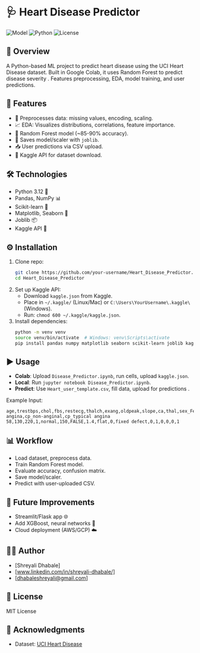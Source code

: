 # 🩺 Heart Disease Predictor

![Model](https://img.shields.io/badge/Model-Random%20Forest-blue) ![Python](https://img.shields.io/badge/Python-3.12-green) ![License](https://img.shields.io/badge/License-MIT-yellow)

## 📌 Overview
A Python-based ML project to predict heart disease using the UCI Heart Disease dataset. Built in Google Colab, it uses Random Forest to predict disease severity . Features preprocessing, EDA, model training, and user predictions.

## 🚀 Features
- 🧹 Preprocesses data: missing values, encoding, scaling.
- 📈 EDA: Visualizes distributions, correlations, feature importance.
- 🌳 Random Forest model (~85-90% accuracy).
- 💾 Saves model/scaler with `joblib`.
- 📥 User predictions via CSV upload.
- 🔑 Kaggle API for dataset download.

## 🛠️ Technologies
- Python 3.12 🐍
- Pandas, NumPy 📊
- Scikit-learn 🤖
- Matplotlib, Seaborn 🎨
- Joblib 📦
- Kaggle API 🔐

## ⚙️ Installation
1. Clone repo:
   ```bash
   git clone https://github.com/your-username/Heart_Disease_Predictor.git
   cd Heart_Disease_Predictor
   ```
2. Set up Kaggle API:
   - Download `kaggle.json` from Kaggle.
   - Place in `~/.kaggle/` (Linux/Mac) or `C:\Users\YourUsername\.kaggle\` (Windows).
   - Run: `chmod 600 ~/.kaggle/kaggle.json`.
3. Install dependencies:
   ```bash
   python -m venv venv
   source venv/bin/activate  # Windows: venv\Scripts\activate
   pip install pandas numpy matplotlib seaborn scikit-learn joblib kaggle
   ```

## ▶️ Usage
- **Colab**: Upload `Disease_Predictor.ipynb`, run cells, upload `kaggle.json`.
- **Local**: Run `jupyter notebook Disease_Predictor.ipynb`.
- **Predict**: Use `Heart_user_template.csv`, fill data, upload for predictions .

Example Input:
```
age,trestbps,chol,fbs,restecg,thalch,exang,oldpeak,slope,ca,thal,sex_Female,sex_Male,cp_asymptomatic,cp_atypical angina,cp_non-anginal,cp_typical angina
58,130,220,1,normal,150,FALSE,1.4,flat,0,fixed defect,0,1,0,0,0,1
```

## 📊 Workflow
- Load dataset, preprocess data.
- Train Random Forest model.
- Evaluate accuracy, confusion matrix.
- Save model/scaler.
- Predict with user-uploaded CSV.

## 🔮 Future Improvements
- Streamlit/Flask app 🌐
- Add XGBoost, neural networks 🧠
- Cloud deployment (AWS/GCP) ☁️

## 👨‍💻 Author
- [Shreyali Dhabale]
- [www.linkedin.com/in/shreyali-dhabale/]
- [dhabaleshreyali@gmail.com]

## 📄 License
MIT License

## 🙏 Acknowledgments
- Dataset: [UCI Heart Disease](https://www.kaggle.com/datasets/redwankarimsony/heart-disease-data)
